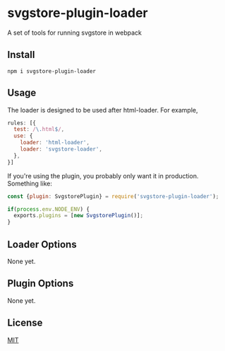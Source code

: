 # svgstore-plugin-loader

A set of tools for running svgstore in webpack

## Install

```console
npm i svgstore-plugin-loader
```

## Usage

The loader is designed to be used after html-loader. For example,

```js
rules: [{
  test: /\.html$/,
  use: {
    loader: 'html-loader',
    loader: 'svgstore-loader',
  },
}]
```

If you're using the plugin, you probably only want it in production. Something like:

```js
const {plugin: SvgstorePlugin} = require('svgstore-plugin-loader');

if(process.env.NODE_ENV) {
  exports.plugins = [new SvgstorePlugin()];
}
```

## Loader Options

None yet.

## Plugin Options

None yet.

## License

[MIT](./LICENSE)
